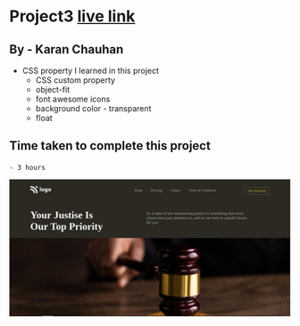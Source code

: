 # Project3 [live link](https://css-projects-03.netlify.app/)

## By - Karan Chauhan

- CSS property I learned in this project
    - CSS custom property
    - object-fit
    - font awesome icons
    - background color - transparent
    - float

## Time taken to complete this project
    - 3 hours

![image](assignment3.png)